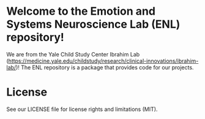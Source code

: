 # Welcome to the Emotion and Systems Neuroscience Lab (ENL) repository!
We are from the Yale Child Study Center Ibrahim Lab (https://medicine.yale.edu/childstudy/research/clinical-innovations/ibrahim-lab/)!
The ENL repository is a package that provides code for our projects.

# License
See our LICENSE file for license rights and limitations (MIT).
